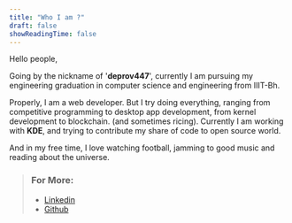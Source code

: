 ```yaml
---
title: "Who I am ?"
draft: false
showReadingTime: false
---
```


Hello people,

Going by the nickname of '**deprov447**', currently I am pursuing my engineering graduation in computer science and engineering from IIIT-Bh. 

Properly, I am a web developer. But I try doing everything, ranging from competitive programming to desktop app development, from kernel development to blockchain. (and sometimes ricing). Currently I am working with **KDE**, and trying to contribute my share of code to open source world. 

And in my free time, I love watching football, jamming to good music and reading about the universe.

> ### For More: 
> - [Linkedin](https://www.linkedin.com/in/anubhavchoudhary-deprov447/)
> - [Github](https://github.com/deprov447)
